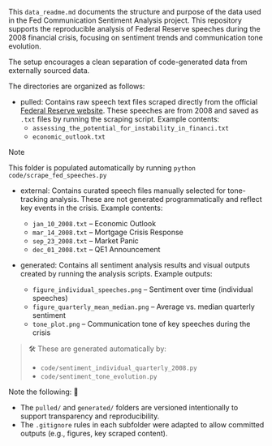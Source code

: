 This `data_readme.md` documents the structure and purpose of the data used in the Fed Communication Sentiment Analysis project. This repository supports the reproducible analysis of Federal Reserve speeches during the 2008 financial crisis, focusing on sentiment trends and communication tone evolution.

The setup encourages a clean separation of code-generated data from externally sourced data.

The directories are organized as follows:
- pulled: Contains raw speech text files scraped directly from the official [Federal Reserve website](https://www.federalreserve.gov/newsevents/speech/2008speech.htm). These speeches are from 2008 and saved as `.txt` files by running the scraping script.
Example contents:
    - `assessing_the_potential_for_instability_in_financi.txt`
    - `economic_outlook.txt`
> [!NOTE]
> This folder is populated automatically by running `python code/scrape_fed_speeches.py`

- external: Contains curated speech files manually selected for tone-tracking analysis. These are not generated programmatically and reflect key events in the crisis.
Example contents:
    - `jan_10_2008.txt` – Economic Outlook  
    - `mar_14_2008.txt` – Mortgage Crisis Response  
    - `sep_23_2008.txt` – Market Panic  
    - `dec_01_2008.txt` – QE1 Announcement

- generated: Contains all sentiment analysis results and visual outputs created by running the analysis scripts.
    Example outputs:
    - `figure_individual_speeches.png` – Sentiment over time (individual speeches)
    - `figure_quarterly_mean_median.png` – Average vs. median quarterly sentiment
    - `tone_plot.png` – Communication tone of key speeches during the crisis

> 🛠️ These are generated automatically by:
> - `code/sentiment_individual_quarterly_2008.py`
> - `code/sentiment_tone_evolution.py`

Note the following: :thinking:
- The `pulled/` and `generated/` folders are versioned intentionally to support transparency and reproducibility.
- The `.gitignore` rules in each subfolder were adapted to allow committed outputs (e.g., figures, key scraped content).

    